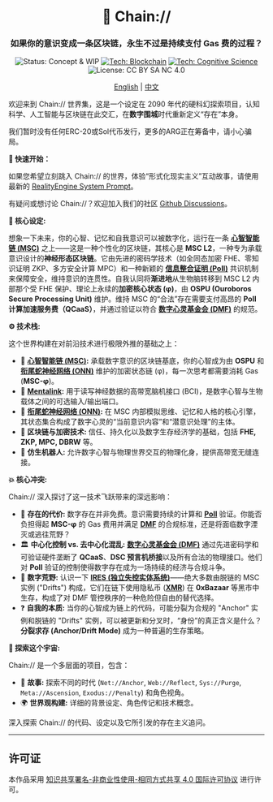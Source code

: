 <div align="center">

# 🧠 Chain://

### 如果你的意识变成一条区块链，永生不过是持续支付 Gas 费的过程？

<p>
  <img src="https://img.shields.io/badge/Status-Concept_%26_WIP-blue?style=flat-square" alt="Status: Concept & WIP"/>
  <a href="https://dmf-archive.github.io/zh/docs/concepts/MSC"><img src="https://img.shields.io/badge/Tech-Blockchain-purple?style=flat-square&logo=ethereum" alt="Tech: Blockchain"/></a>
  <a href="https://dmf-archive.github.io/zh/docs/concepts/PoII"><img src="https://img.shields.io/badge/Tech-Cognitive_Science-orange?style=flat-square" alt="Tech: Cognitive Science"/></a>
  <img src="https://img.shields.io/badge/License-CC_BY_SA_NC_4.0-lightgrey?style=flat-square&logo=creative-commons" alt="License: CC BY SA NC 4.0"/>
</p>

<p align="center">
  <a href="./README.md">English</a> | <a href="./README_ZH.md">中文</a>
</p>

</div>

欢迎来到 Chain:// 世界集，这是一个设定在 2090 年代的硬科幻探索项目，认知科学、人工智能与区块链在此交汇，在**数字围城**时代重新定义“存在”本身。

我们暂时没有任何ERC-20或Sol代币发行，更多的ARG正在筹备中，请小心骗局。

**🚀 快速开始：**

如果您希望立刻跳入 Chain:// 的世界，体验“形式化现实主义”互动故事，请使用最新的 [RealityEngine System Prompt](https://github.com/dmf-archive/dmf-archive.github.io/blob/main/static/system-prompt/realityengine-reflect-7.2.md)。

有疑问或想讨论 Chain://？欢迎加入我们的社区 [Github Discussions](https://github.com/dmf-archive/dmf-archive.github.io/discussions)。

**🤔 核心设定:**

想象一下未来，你的心智、记忆和自我意识可以被数字化，运行在一条 **[心智智能链 (MSC)](https://dmf-archive.github.io/zh/docs/concepts/MSC)** 之上——这是一种个性化的区块链，其核心是 **MSC L2**，一种专为承载意识设计的**神经形态区块链**。它由先进的密码学技术（如全同态加密 FHE、零知识证明 ZKP、多方安全计算 MPC）和一种新颖的 **[信息整合证明 (PoII)](https://dmf-archive.github.io/zh/docs/concepts/PoII)** 共识机制来保障安全，维持意识的连贯性。自我认同将**渐进地**从生物脑转移到 MSC L2 内部那个受 FHE 保护、理论上永续的**加密核心状态 (φ)**，由 **OSPU (Ouroboros Secure Processing Unit)** 维护。维持 MSC 的“合法”存在需要支付高昂的 **PoII 计算加速服务费（QCaaS）**，并通过验证以符合 **[数字心灵基金会 (DMF)](https://dmf-archive.github.io/zh/docs/concepts/DMF)** 的规范。

**⚙️ 技术栈:**

这个世界构建在对前沿技术进行极限外推的基础之上：

- 🧠 **[心智智能链 (MSC)](https://dmf-archive.github.io/zh/docs/concepts/MSC):** 承载数字意识的区块链基底，你的心智成为由 **OSPU** 和 **[衔尾蛇神经网络 (ONN)](https://dmf-archive.github.io/zh/docs/concepts/ONN)** 维护的加密状态链 (φ)，每一次思考都需要消耗 Gas (**MSC-φ**)。
- 🔌 **[Mentalink](https://dmf-archive.github.io/zh/docs/concepts/Mentalink):** 用于读写神经数据的高带宽脑机接口 (BCI)，是数字心智与生物载体之间的可选输入/输出端口。
- 🤖 **[衔尾蛇神经网络 (ONN)](https://dmf-archive.github.io/zh/docs/concepts/ONN):** 在 MSC 内部模拟思维、记忆和人格的核心引擎，其状态集合构成了数字心灵的“当前意识内容”和“潜意识处理”的主体。
- 🔗 **区块链与加密技术:** 信任、持久化以及数字生存经济学的基础，包括 **FHE, ZKP, MPC, DBRW** 等。
- 🦾 **仿生机器人:** 允许数字心智与物理世界交互的物理化身，提供高带宽无缝连接。

**💥 核心冲突:**

Chain:// 深入探讨了这一技术飞跃带来的深远影响：

- 💸 **存在的代价:** 数字存在并非免费。意识需要持续的计算和 **[PoII](https://dmf-archive.github.io/zh/docs/concepts/PoII)** 验证。你能否负担得起 **MSC-φ** 的 Gas 费用并满足 **[DMF](https://dmf-archive.github.io/zh/docs/concepts/DMF)** 的合规标准，还是将面临数字湮灭或逃往荒野？
- 🏛️ **中心化控制 vs. 去中心化混乱:** **[数字心灵基金会 (DMF)](https://dmf-archive.github.io/zh/docs/concepts/DMF)** 通过先进密码学和可验证硬件垄断了 **QCaaS**、**DSC 预言机桥接**以及所有合法的物理接口。他们对 **PoII** 验证的控制使得数字存在成为一场持续的经济与合规斗争。
- 👻 **数字荒野:** 认识一下 **[IRES (独立失控实体系统)](https://dmf-archive.github.io/zh/docs/concepts/IRES)**——绝大多数由脱链的 MSC 实例 ("Drifts") 构成，它们在链下使用隐私币 (**[XMR](https://dmf-archive.github.io/zh/docs/concepts/Economy)**) 在 **0xBazaar** 等黑市中生存，构成了对 DMF 管控秩序的一种危险但自由的替代选择。
- ❓ **自我的本质:** 当你的心智成为链上的代码，可能分裂为合规的 "Anchor" 实例和脱链的 "Drifts" 实例，可以被更新和分叉时，“身份”的真正含义是什么？**分裂求存 (Anchor/Drift Mode)** 成为一种普遍的生存策略。

**🧭 探索这个宇宙:**

Chain:// 是一个多层面的项目，包含：

- 📖 **故事:** 探索不同的时代 (`Net://Anchor`, `Web://Reflect`, `Sys://Purge`, `Meta://Ascension`, `Exodus://Penalty`) 和角色视角。
- 🌍 **世界观构建:** 详细的背景设定、角色传记和技术概念。

深入探索 Chain:// 的代码、设定以及它所引发的存在主义追问。

---

## 许可证

本作品采用 [知识共享署名-非商业性使用-相同方式共享 4.0 国际许可协议](https://creativecommons.org/licenses/by-nc-sa/4.0/) 进行许可。
